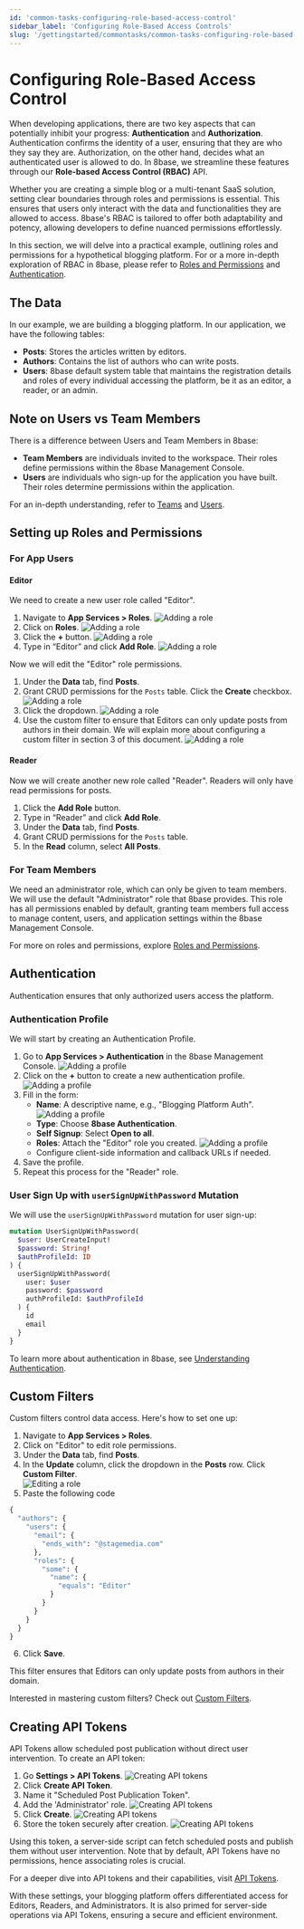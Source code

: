 ```yaml
---
id: 'common-tasks-configuring-role-based-access-control'
sidebar_label: 'Configuring Role-Based Access Controls'
slug: '/gettingstarted/commontasks/common-tasks-configuring-role-based-access-control'
---
```

# Configuring Role-Based Access Control

When developing applications, there are two key aspects that can potentially inhibit your progress: **Authentication** and **Authorization**. Authentication confirms the identity of a user, ensuring that they are who they say they are. Authorization, on the other hand, decides what an authenticated user is allowed to do. In 8base, we streamline these features through our **Role-based Access Control (RBAC)** API.

Whether you are creating a simple blog or a multi-tenant SaaS solution, setting clear boundaries through roles and permissions is essential. This ensures that users only interact with the data and functionalities they are allowed to access. 8base's RBAC is tailored to offer both adaptability and potency, allowing developers to define nuanced permissions effortlessly.

In this section, we will delve into a practical example, outlining roles and permissions for a hypothetical blogging platform. For or a more in-depth exploration of RBAC in 8base, please refer to [Roles and Permissions](../backend/8base-console-roles-and-permissions.md) and [Authentication](../backend/8base-console-authentication.md).

## The Data

In our example, we are building a blogging platform. In our application, we have the following tables:

-   **Posts**: Stores the articles written by editors.
-   **Authors**: Contains the list of authors who can write posts.
-   **Users**: 8base default system table that maintains the registration details and roles of every individual accessing the platform, be it as an editor, a reader, or an admin.

## Note on Users vs Team Members

There is a difference between Users and Team Members in 8base:

-   **Team Members** are individuals invited to the workspace. Their roles define permissions within the 8base Management Console.
-   **Users** are individuals who sign-up for the application you have built. Their roles determine permissions within the application.


For an in-depth understanding, refer to [Teams](../backend/8base-console-teams.md) and [Users](../backend/8base-console-platform-tools-users.md).

## Setting up Roles and Permissions

### For App Users
#### Editor

We need to create a new user role called "Editor".


1. Navigate to **App Services > Roles**.
![Adding a role](_images/access-control-add-profile-1.png)
2. Click on **Roles**.
![Adding a role](_images/access-control-add-role-1.png)
3. Click the **+** button.
![Adding a role](_images/access-control-add-role-2.png)
4. Type in “Editor” and click **Add Role**.
![Adding a role](_images/access-control-add-role-4.png)

Now we will edit the "Editor" role permissions.

1. Under the **Data** tab, find **Posts**.    
2. Grant CRUD permissions for the `Posts` table. Click the **Create** checkbox.
![Adding a role](_images/access-control-custom-filters-2.png)
3. Click the dropdown.
![Adding a role](_images/access-control-custom-filters-3.png)
4. Use the custom filter to ensure that Editors can only update posts from authors in their domain. We will explain more about configuring a custom filter in section 3 of this document.
![Adding a role](_images/access-control-custom-filters-4.png)

#### Reader
Now we will create another new role called "Reader". Readers will only have read permissions for posts.

1. Click the **Add Role** button.
2. Type in “Reader” and click **Add Role**.
3. Under the **Data** tab, find **Posts**.    
4. Grant CRUD permissions for the `Posts` table.
5. In the **Read** column, select **All Posts**.

### For Team Members

We need an administrator role, which can only be given to team members. We will use the default "Administrator" role that 8base provides. This role has all permissions enabled by default, granting team members full access to manage content, users, and application settings within the 8base Management Console.

For more on roles and permissions, explore [Roles and Permissions](../backend/8base-console-roles-and-permissions.md).

## Authentication

Authentication ensures that only authorized users access the platform.

### Authentication Profile

We will start by creating an Authentication Profile.  

1. Go to **App Services > Authentication** in the 8base Management Console.
![Adding a profile](_images/access-control-add-profile-2.png)
2. Click on the **+** button to create a new authentication profile.
![Adding a profile](_images/access-control-add-profile-3.png)
3. Fill in the form:
   - **Name**: A descriptive name, e.g., "Blogging Platform Auth".
![Adding a profile](_images/access-control-add-profile-4.png)
   - **Type**: Choose **8base Authentication**.
   - **Self Signup**: Select **Open to all**.
   - **Roles**: Attach the "Editor" role you created.
![Adding a profile](_images/access-control-add-profile-5.png)
   - Configure client-side information and callback URLs if needed.
 4. Save the profile.
 5. Repeat this process for the "Reader" role.

### User Sign Up with `userSignUpWithPassword` Mutation
   
We will use the `userSignUpWithPassword` mutation for user sign-up:    

```graphql    
mutation UserSignUpWithPassword(
  $user: UserCreateInput!
  $password: String!
  $authProfileId: ID
) {
  userSignUpWithPassword(
    user: $user
    password: $password
    authProfileId: $authProfileId
  ) {
    id
    email
  }
}
```
  
To learn more about authentication in 8base, see [Understanding Authentication](../backend/8base-console-authentication.md).

## Custom Filters

Custom filters control data access. Here's how to set one up:

1. Navigate to **App Services > Roles**.
2. Click on "Editor" to edit role permissions.
3.  Under the **Data** tab, find **Posts**.
4. In the **Update** column, click the dropdown in the  **Posts** row. Click **Custom Filter**.    
![Editing a role](_images/access-control-custom-filters-4.png)
5. Paste the following code

```graphql
{
  "authors": {
    "users": {
      "email": {
        "ends_with": "@stagemedia.com"
      },
      "roles": {
        "some": {
          "name": {
            "equals": "Editor"
          }
        }
      }
    }
  }
}
```
6. Click **Save**.

This filter ensures that Editors can only update posts from authors in their domain.
   

Interested in mastering custom filters? Check out [Custom Filters](/projects/backend/roles-and-permissions/#custom-filters).

## Creating API Tokens

API Tokens allow scheduled post publication without direct user intervention. To create an API token:

1. Go **Settings > API Tokens**.
![Creating API tokens](_images/access-control-api-token-2.png)
2. Click **Create API Token**.
3.  Name it "Scheduled Post Publication Token".
4. Add the 'Administrator' role.
![Creating API tokens](_images/access-control-api-token-3.png)
5.  Click **Create**.
![Creating API tokens](_images/access-control-api-token-4.png)
6. Store the token securely after creation.
![Creating API tokens](_images/access-control-api-token-5.png)


Using this token, a server-side script can fetch scheduled posts and publish them without user intervention. Note that by default, API Tokens have no permissions, hence associating roles is crucial.

For a deeper dive into API tokens and their capabilities, visit [API Tokens](/projects/backend/roles-and-permissions/#api-tokens).

With these settings, your blogging platform offers differentiated access for Editors, Readers, and Administrators. It is also primed for server-side operations via API Tokens, ensuring a secure and efficient environment.
